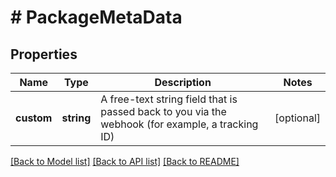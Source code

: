 # # PackageMetaData

## Properties

Name | Type | Description | Notes
------------ | ------------- | ------------- | -------------
**custom** | **string** | A free-text string field that is passed back to you via the webhook (for example, a tracking ID) | [optional]

[[Back to Model list]](../../README.md#models) [[Back to API list]](../../README.md#endpoints) [[Back to README]](../../README.md)
